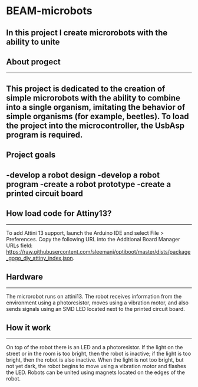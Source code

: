 # BEAM-microbots
In this project I create microrobots with the ability to unite
---
## About progect
---
This project is dedicated to the creation of simple microrobots with the ability to combine into a single organism, imitating the behavior of simple organisms (for example, beetles). To load the project into the microcontroller, the UsbAsp program is required.
---
## Project goals
-develop a robot design
-develop a robot program
-create a robot prototype
-create a printed circuit board
---
## How load code for Attiny13?
---
 To add Attini 13 support, launch the Arduino IDE and select File > Preferences. Copy the following URL into the Additional Board Manager URLs field: https://raw.githubusercontent.com/sleemanj/optiboot/master/dists/package_gogo_diy_attiny_index.json.
## Hardware
---
The microrobot runs on attini13. The robot receives information from the environment using a photoresistor, moves using a vibration motor, and also sends signals using an SMD LED located next to the printed circuit board.
## How it work
---
On top of the robot there is an LED and a photoresistor. If the light on the street or in the room is too bright, then the robot is inactive; if the light is too bright, then the robot is also inactive. When the light is not too bright, but not yet dark, the robot begins to move using a vibration motor and flashes the LED.
Robots can be united using magnets located on the edges of the robot.
